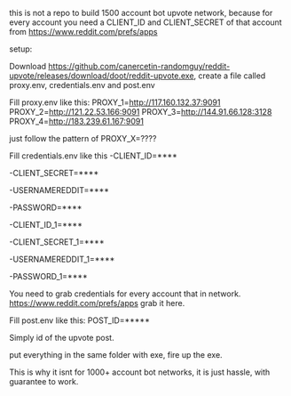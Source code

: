 this is not a repo to build 1500 account bot upvote network, because for every account you need a CLIENT_ID and CLIENT_SECRET of that account from https://www.reddit.com/prefs/apps

setup:

Download https://github.com/canercetin-randomguy/reddit-upvote/releases/download/doot/reddit-upvote.exe, create a file called proxy.env, credentials.env and post.env

Fill proxy.env like this:
PROXY_1=http://117.160.132.37:9091
PROXY_2=http://121.22.53.166:9091
PROXY_3=http://144.91.66.128:3128
PROXY_4=http://183.239.61.167:9091

just follow the pattern of PROXY_X=????

Fill credentials.env like this
-CLIENT_ID=****

-CLIENT_SECRET=****

-USERNAMEREDDIT=****

-PASSWORD=****

-CLIENT_ID_1=****

-CLIENT_SECRET_1=****

-USERNAMEREDDIT_1=****

-PASSWORD_1=****

You need to grab credentials for every account that in network. https://www.reddit.com/prefs/apps grab it here.

Fill post.env like this:
POST_ID=*****

Simply id of the upvote post.

put everything in the same folder with exe, fire up the exe.

This is why it isnt for 1000+ account bot networks, it is just hassle, with guarantee to work. 
